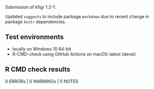 Submission of kfigr 1.2-1. 

Updated `suggests` to include package `markdown`
due to recent change in package `knitr` dependencies.

## Test environments

- locally on Windows 10 64-bit
- R-CMD-check using GitHub Actions on macOS-latest (devel)

## R CMD check results

0 ERRORs | 0 WARNINGs | 0 NOTES